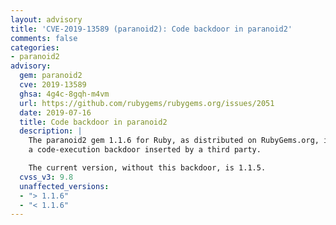 ```yaml
---
layout: advisory
title: 'CVE-2019-13589 (paranoid2): Code backdoor in paranoid2'
comments: false
categories:
- paranoid2
advisory:
  gem: paranoid2
  cve: 2019-13589
  ghsa: 4g4c-8gqh-m4vm
  url: https://github.com/rubygems/rubygems.org/issues/2051
  date: 2019-07-16
  title: Code backdoor in paranoid2
  description: |
    The paranoid2 gem 1.1.6 for Ruby, as distributed on RubyGems.org, included
    a code-execution backdoor inserted by a third party.

    The current version, without this backdoor, is 1.1.5.
  cvss_v3: 9.8
  unaffected_versions:
  - "> 1.1.6"
  - "< 1.1.6"
---
```

